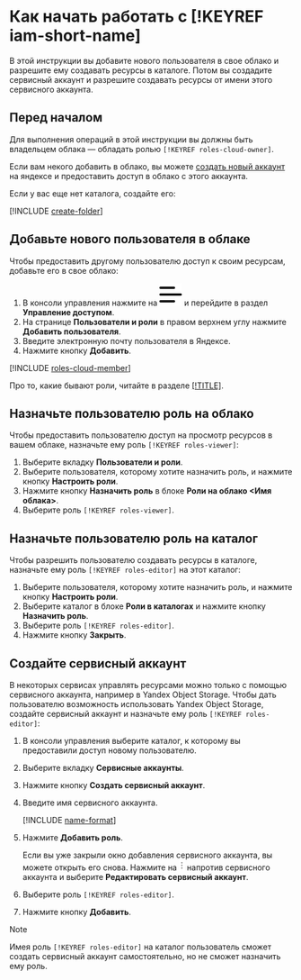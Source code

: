 # Как начать работать c [!KEYREF iam-short-name]

В этой инструкции вы добавите нового пользователя в свое облако и разрешите ему создавать ресурсы в каталоге. Потом вы создадите сервисный аккаунт и разрешите создавать ресурсы от имени этого сервисного аккаунта.


## Перед началом

Для выполнения операций в этой инструкции вы должны быть владельцем облака — обладать ролью `[!KEYREF roles-cloud-owner]`.

Если вам некого добавить в облако, вы можете [создать новый аккаунт](https://passport.yandex.ru/registration) на яндексе и предоставить доступ в облако с этого аккаунта.

Если у вас еще нет каталога, создайте его:

[!INCLUDE [create-folder](../_includes/create-folder.md)]


## Добавьте нового пользователя в облаке

Чтобы предоставить другому пользователю доступ к своим ресурсам, добавьте его в свое облако:

1. В консоли управления нажмите на ![](../_assets/ugly-sandwich.svg) и перейдите в раздел **Управление доступом**.
2. На странице **Пользователи и роли** в правом верхнем углу нажмите **Добавить пользователя**.
3. Введите электронную почту пользователя в Яндексе.
4. Нажмите кнопку **Добавить**.

[!INCLUDE [roles-cloud-member](../_includes/roles-cloud-member.md)]

Про то, какие бывают роли, читайте в разделе [[!TITLE]](concepts/access-control/roles.md).

## Назначьте пользователю роль на облако

Чтобы предоставить пользователю доступ на просмотр ресурсов в вашем облаке, назначьте ему роль `[!KEYREF roles-viewer]`:

1. Выберите вкладку **Пользователи и роли**.
2. Выберите пользователя, которому хотите назначить роль, и нажмите кнопку **Настроить роли**.
3. Нажмите кнопку **Назначить роль** в блоке **Роли на облако <Имя облака>**.
4. Выберите роль `[!KEYREF roles-viewer]`.


## Назначьте пользователю роль на каталог

Чтобы разрешить пользователю создавать ресурсы в каталоге, назначьте ему роль `[!KEYREF roles-editor]` на этот каталог:

1. Выберите пользователя, которому хотите назначить роль, и нажмите кнопку **Настроить роли**.
2. Выберите каталог в блоке **Роли в каталогах** и нажмите кнопку **Назначить роль**.
3. Выберите роль `[!KEYREF roles-editor]`.
4. Нажмите кнопку **Закрыть**.

## Создайте сервисный аккаунт

В некоторых сервисах управлять ресурсами можно только с помощью сервисного аккаунта, например в Yandex Object Storage. Чтобы дать пользователю возможность использовать Yandex Object Storage, создайте сервисный аккаунт и назначьте ему роль `[!KEYREF roles-editor]`:

1. В консоли управления выберите каталог, к которому вы предоставили доступ новому пользователю.
2. Выберите вкладку **Сервисные аккаунты**.
3. Нажмите кнопку **Создать сервисный аккаунт**.
4. Введите имя сервисного аккаунта.

    [!INCLUDE [name-format](../_includes/name-format.md)]
5. Нажмите **Добавить роль**.

    Если вы уже закрыли окно добавления сервисного аккаунта, вы можете открыть его снова. Нажмите на ![](../_assets/dots.png) напротив сервисного аккаунта и выберите **Редактировать сервисный аккаунт**.
6. Выберите роль `[!KEYREF roles-editor]`.
7. Нажмите кнопку **Добавить**.

>[!NOTE]
>
>Имея роль `[!KEYREF roles-editor]` на каталог пользователь сможет создать сервисный аккаунт самостоятельно, но не сможет назначить ему роль.